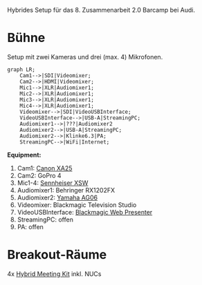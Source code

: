  Hybrides Setup für das 8. Zusammenarbeit 2.0 Barcamp bei Audi.

# Bühne
Setup mit zwei Kameras und drei (max. 4) Mikrofonen.

```mermaid
graph LR;
    Cam1-->|SDI|Videomixer;
    Cam2-->|HDMI|Videomixer;
    Mic1-->|XLR|Audiomixer1;
    Mic2-->|XLR|Audiomixer1;
    Mic3-->|XLR|Audiomixer1;
    Mic4-->|XLR|Audiomixer1;
    Videomixer-->|SDI|VideoUSBInterface;
    VideoUSBInterface-->|USB-A|StreamingPC;
    Audiomixer1-->|???|Audiomixer2
    Audiomixer2-->|USB-A|StreamingPC;
    Audiomixer2-->|Klinke6.3|PA;
    StreamingPC-->|WiFi|Internet;
```

**Equipment:**

1. Cam1: [Canon XA25](https://wiki.cogneon.de/Canon_XA25)
1. Cam2: GoPro 4
1. Mic1-4: [Sennheiser XSW](https://wiki.cogneon.de/Sennheiser_XSW)
1. Audiomixer1: Behringer RX1202FX
1. Audiomixer2: [Yamaha AG06](https://wiki.cogneon.de/Yamaha_AG_Serie)
1. Videomixer: Blackmagic Television Studio
1. VideoUSBInterface: [Blackmagic Web Presenter](https://wiki.cogneon.de/Blackmagic_Web_Presenter)
1. StreamingPC: offen
1. PA: offen

# Breakout-Räume
4x [Hybrid Meeting Kit](https://wiki.cogneon.de/hmk) inkl. NUCs
